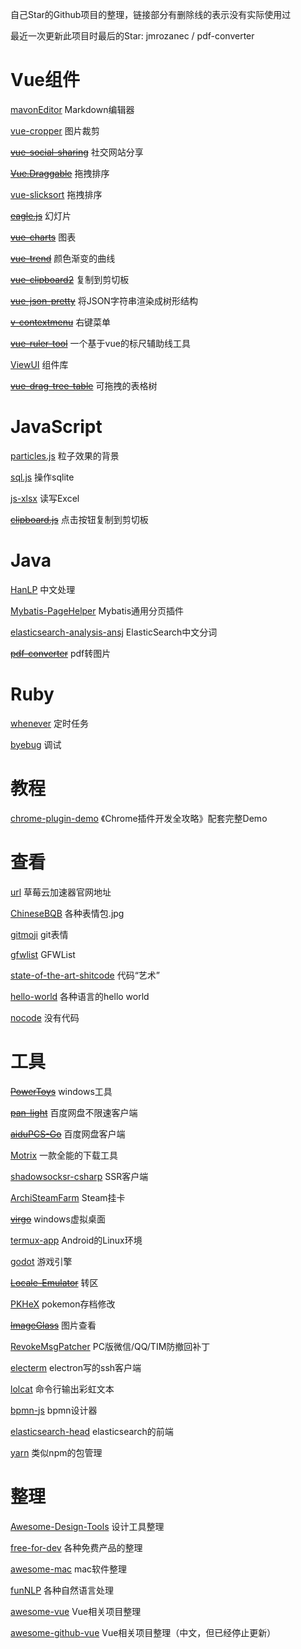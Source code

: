 自己Star的Github项目的整理，链接部分有删除线的表示没有实际使用过

最近一次更新此项目时最后的Star: jmrozanec / pdf-converter

# Vue组件

[mavonEditor](https://github.com/hinesboy/mavonEditor) Markdown编辑器

[vue-cropper](https://github.com/xyxiao001/vue-cropper) 图片裁剪

[~~vue-social-sharing~~](https://github.com/nicolasbeauvais/vue-social-sharing) 社交网站分享

[~~Vue.Draggable~~](https://github.com/SortableJS/Vue.Draggable) 拖拽排序

[vue-slicksort](https://github.com/Jexordexan/vue-slicksort) 拖拽排序

[~~eagle.js~~](https://github.com/Zulko/eagle.js) 幻灯片

[~~vue-charts~~](https://github.com/hchstera/vue-charts) 图表

[~~vue-trend~~](https://github.com/QingWei-Li/vue-trend) 颜色渐变的曲线

[~~vue-clipboard2~~](https://github.com/Inndy/vue-clipboard2) 复制到剪切板

[~~vue-json-pretty~~](https://github.com/leezng/vue-json-pretty) 将JSON字符串渲染成树形结构

[~~v-contextmenu~~](https://github.com/snokier/v-contextmenu) 右键菜单

[~~vue-ruler-tool~~](https://github.com/gorkys/vue-ruler-tool) 一个基于vue的标尺辅助线工具

[ViewUI](https://github.com/view-design/ViewUI) 组件库

[~~vue-drag-tree-table~~](https://github.com/mafengwo/vue-drag-tree-table) 可拖拽的表格树

# JavaScript

[particles.js](https://github.com/VincentGarreau/particles.js) 粒子效果的背景

[sql.js](https://github.com/kripken/sql.js) 操作sqlite

[js-xlsx](https://github.com/SheetJS/js-xlsx) 读写Excel

[~~clipboard.js~~](https://github.com/zenorocha/clipboard.js) 点击按钮复制到剪切板

# Java

[HanLP](https://github.com/hankcs/HanLP) 中文处理

[Mybatis-PageHelper](https://github.com/pagehelper/Mybatis-PageHelper) Mybatis通用分页插件

[elasticsearch-analysis-ansj](https://github.com/NLPchina/elasticsearch-analysis-ansj) ElasticSearch中文分词

[~~pdf-converter~~](https://github.com/jmrozanec/pdf-converter) pdf转图片

# Ruby

[whenever](https://github.com/javan/whenever) 定时任务

[byebug](https://github.com/deivid-rodriguez/byebug) 调试

# 教程

[chrome-plugin-demo](https://github.com/sxei/chrome-plugin-demo) 《Chrome插件开发全攻略》配套完整Demo

# 查看

[url](https://github.com/caomeicloud/url) 草莓云加速器官网地址

[ChineseBQB](https://github.com/zhaoolee/ChineseBQB) 各种表情包.jpg

[gitmoji](https://github.com/carloscuesta/gitmoji) git表情

[gfwlist](https://github.com/gfwlist/gfwlist) GFWList

[state-of-the-art-shitcode](https://github.com/trekhleb/state-of-the-art-shitcode) 代码“艺术”

[hello-world](https://github.com/leachim6/hello-world) 各种语言的hello world

[nocode](https://github.com/kelseyhightower/nocode) 没有代码

# 工具

[~~PowerToys~~](https://github.com/microsoft/PowerToys) windows工具

[~~pan-light~~](https://github.com/peterq/pan-light) 百度网盘不限速客户端

[~~aiduPCS-Go~~](https://github.com/iikira/BaiduPCS-Go) 百度网盘客户端

[Motrix](https://github.com/agalwood/Motrix) 一款全能的下载工具

[shadowsocksr-csharp](https://github.com/shadowsocksrr/shadowsocksr-csharp) SSR客户端

[ArchiSteamFarm](https://github.com/JustArchiNET/ArchiSteamFarm) Steam挂卡

[~~virgo~~](https://github.com/henkman/virgo) windows虚拟桌面

[termux-app](https://github.com/termux/termux-app) Android的Linux环境

[godot](https://github.com/godotengine/godot) 游戏引擎

[~~Locale-Emulator~~](https://github.com/xupefei/Locale-Emulator) 转区

[PKHeX](https://github.com/kwsch/PKHeX) pokemon存档修改

[~~ImageGlass~~](https://github.com/d2phap/ImageGlass) 图片查看

[RevokeMsgPatcher](https://github.com/huiyadanli/RevokeMsgPatcher) PC版微信/QQ/TIM防撤回补丁

[electerm](https://github.com/electerm/electerm) electron写的ssh客户端

[lolcat](https://github.com/busyloop/lolcat) 命令行输出彩虹文本

[bpmn-js](https://github.com/bpmn-io/bpmn-js) bpmn设计器

[elasticsearch-head](https://github.com/mobz/elasticsearch-head) elasticsearch的前端

[yarn](https://github.com/yarnpkg/yarn) 类似npm的包管理

# 整理

[Awesome-Design-Tools](https://github.com/LisaDziuba/Awesome-Design-Tools) 设计工具整理

[free-for-dev](https://github.com/ripienaar/free-for-dev) 各种免费产品的整理

[awesome-mac](https://github.com/jaywcjlove/awesome-mac) mac软件整理

[funNLP](https://github.com/fighting41love/funNLP) 各种自然语言处理

[awesome-vue](https://github.com/vuejs/awesome-vue) Vue相关项目整理

[awesome-github-vue](https://github.com/opendigg/awesome-github-vue) Vue相关项目整理（中文，但已经停止更新）
